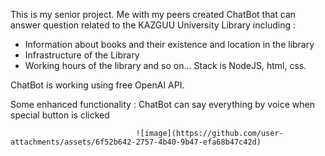 This is my senior project. Me with my peers created ChatBot that can answer question related to the KAZGUU University Library including :
 - Information about books and their existence and location in the library
 - Infrastructure of the Library
 - Working hours of the library and so on...
Stack is NodeJS, html, css.

ChatBot is working using free OpenAI API. 

Some enhanced functionality :
ChatBot can say everything by voice when special button is clicked

                                ![image](https://github.com/user-attachments/assets/6f52b642-2757-4b40-9b47-efa68b47c42d)

